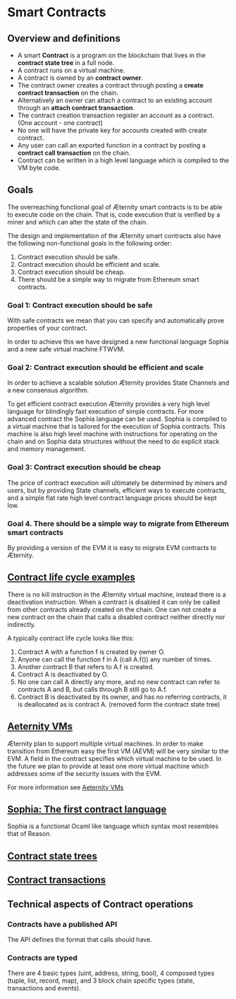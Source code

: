 # Smart Contracts

## Overview and definitions

- A smart **Contract** is a program on the blockchain that lives in the **contract state tree** in a full node.
- A contract runs on a virtual machine.
- A contract is owned by an **contract owner**.
- The contract owner creates a contract through posting a **create contract transaction** on the chain.
- Alternatively an owner can attach a contract to an existing account through an **attach contract transaction**.
- The contract creation transaction register an account as a contract. (One account - one contract)
- No one will have the private key for accounts created with create contract.
- Any user can call an exported function in a contract by posting a  **contract call transaction** on the chain.
- Contract can be written in a high level language which is compiled to the VM byte code.

## Goals

The overreaching functional goal of Æternity smart contracts is to be able to execute
code on the chain. That is, code execution that is verified by a miner and
which can alter the state of the chain.

The design and implementation of the Æternity smart contracts also have the following
non-functional goals in the following order:

1. Contract execution should be safe.
2. Contract execution should be efficient and scale.
3. Contract execution should be cheap.
4. There should be a simple way to migrate from Ethereum smart contracts.

### Goal 1: Contract execution should be safe

With safe contracts we mean that you can specify and automatically prove properties of your contract.

In order to achieve this we have designed a new functional language Sophia and a new
safe virtual machine FTWVM.

### Goal 2: Contract execution should be efficient and scale

In order to achieve a scalable solution Æternity provides State Channels and
a new consensus algorithm.

To get efficient contract execution Æternity provides a very high level language
for blindingly fast execution of simple contracts. For more advanced contract
the Sophia language can be used. Sophia is compiled to a virtual machine that
is tailored for the execution of Sophia contracts. This machine is also high level
machine with instructions for operating on the chain and on Sophia data structures
without the need to do explicit stack and memory management.

### Goal 3: Contract execution should be cheap

The price of contract execution will ultimately be determined by miners and users,
but by providing State channels, efficient ways to execute contracts, and a simple flat
rate high level contract language prices should be kept low.

### Goal 4. There should be a simple way to migrate from Ethereum smart contracts
By providing a version of the EVM it is easy to migrate EVM contracts to Æternity.



## [Contract life cycle examples](./contract_life_cycle.md)

There is no kill instruction in the Æternity virtual machine, instead there is a deactivation instruction.
When a contract is disabled it can only be called from other contracts already created on the chain.
One can not create a new contract on the chain that calls a disabled contract neither directly nor indirectly.

A typically contract life cycle looks like this:
1. Contract A with a function f is created by owner O.
2. Anyone can call the function f in A (call A.f()) any number of times.
3. Another contract B that refers to A.f is created.
4. Contract A is deactivated by O.
5. No one can call A directly any more, and no new contract can refer to contracts A and B, but calls through B still go to A.f.
6. Contract B is deactivated by its owner, and has no referring contracts, it is deallocated as is contract A. (removed form the contract state tree)

## [Aeternity VMs](./contract_vms.md)

Æternity plan to support multiple virtual machines.
In order to make transition from Ethereum easy the first VM (AEVM) will be very similar to the EVM.
A field in the contract specifies which virtual machine to be used.
In the future we plan to provide at least one more virtual machine which addresses some of the
security issues with the EVM.

For more information see [Aeternity VMs](./contract_vms.md)

## [Sophia: The first contract language](./sophia.md)

Sophia is a functional Ocaml like language which syntax most resembles that of Reason.

## [Contract state trees](./contract_state_tree.md)


## [Contract transactions](./contract_transactions.md)

## Technical aspects of Contract operations

### Contracts have a published API

The API defines the format that calls should have.

### Contracts are typed

There are 4 basic types (uint, address, string, bool), 4 composed
types (tuple, list, record, map), and 3 block chain specific types
(state, transactions and events).


